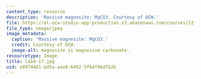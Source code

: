 ```yaml
---
content_type: resource
description: 'Massive magnesite: MgCO3. Courtesy of OCW.'
file: https://ol-ocw-studio-app-production.s3.amazonaws.com/courses/12-108-structure-of-earth-materials-fall-2004/e8974461bd5aaaa964925f64f66dfb2b_lab4-17.jpg
file_type: image/jpeg
image_metadata:
  caption: 'Massive magnesite: MgCO3.'
  credit: Courtesy of OCW.
  image-alt: magnesite is magnesium carbonate.
resourcetype: Image
title: lab4-17.jpg
uid: e8974461-bd5a-aaa9-6492-5f64f66dfb2b
---
```

